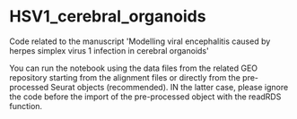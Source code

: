 # HSV1_cerebral_organoids
Code related to the manuscript 'Modelling viral encephalitis caused by herpes simplex virus 1 infection in cerebral organoids'

You can run the notebook using the data files from the related GEO repository starting from the alignment files or directly from the pre-processed Seurat objects (recommended). IN the latter case, please ignore the code before the import of the pre-processed object with the readRDS function.
